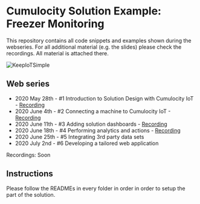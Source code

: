 # Cumulocity Solution Example: Freezer Monitoring

This repository contains all code snippets and examples shown during the webseries. For all additional material (e.g. the slides) please check the recordings. All material is attached there.

![KeepIoTSimple](https://user-images.githubusercontent.com/1639884/84354267-da22b680-abc0-11ea-8e70-22842d0f0be6.jpg)

## Web series

- 2020 May 28th - #1 Introduction to Solution Design with Cumulocity IoT - [Recording](https://www.brighttalk.com/webcast/17917/409190)
- 2020 June 4th - #2 Connecting a machine to Cumulocity IoT - [Recording](https://www.brighttalk.com/webcast/17917/409198)
- 2020 June 11th - #3 Adding solution dashboards - [Recording](https://www.brighttalk.com/webcast/17917/409193)
- 2020 June 18th - #4 Performing analytics and actions - [Recording](https://www.brighttalk.com/webcast/17917/409195)
- 2020 June 25th - #5 Integrating 3rd party data sets
- 2020 July 2nd - #6 Developing a tailored web application

Recordings: Soon

## Instructions

Please follow the READMEs in every folder in order in order to setup the part of the solution.
